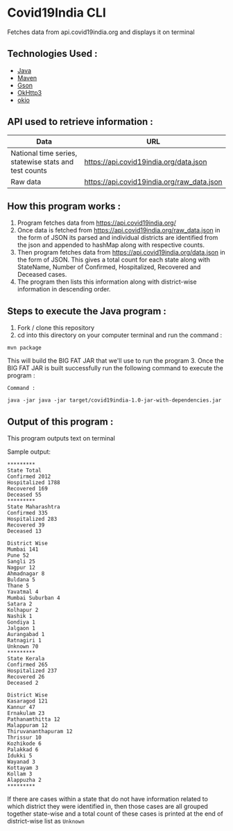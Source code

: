 # Covid19India CLI

Fetches data from api.covid19india.org and displays it on terminal

## Technologies Used :

* [Java](https://www.java.com/en/)
* [Maven](https://maven.apache.org)
* [Gson](https://mvnrepository.com/artifact/com.google.code.gson/gson/2.8.5)
* [OkHttp3](https://mvnrepository.com/artifact/com.squareup.okhttp3/okhttp/3.9.0)
* [okio](https://mvnrepository.com/artifact/com.squareup.okio/okio/2.2.2)

## API used to retrieve information :

| Data                                                  | URL                                                   |
| ----------------------------------------------------- | ----------------------------------------------------- |
| National time series, statewise stats and test counts | https://api.covid19india.org/data.json                |
| Raw data                                              | https://api.covid19india.org/raw_data.json            |


## How this program works :

1. Program fetches data from https://api.covid19india.org/
2. Once data is fetched from https://api.covid19india.org/raw_data.json in the form of JSON its parsed and individual districts are identified from the json and appended to hashMap along with respective counts.
3. Then program fetches data from https://api.covid19india.org/data.json in the form of JSON. This gives a total count for each state along with StateName, Number of Confirmed, Hospitalized, Recovered and Deceased cases.
4. The program then lists this information along with district-wise information in descending order.

## Steps to execute the Java program :

1. Fork / clone this repository
2. cd into this directory on your computer terminal and run the command :
```
mvn package
```
This will build the BIG FAT JAR that we'll use to run the program
3. Once the BIG FAT JAR is built successfully run the following command to execute the program :
```
Command :

java -jar java -jar target/covid19india-1.0-jar-with-dependencies.jar

```

## Output of this program :

This program outputs text on terminal

Sample output:
```
*********
State Total
Confirmed 2012
Hospitalized 1788
Recovered 169
Deceased 55
*********
State Maharashtra
Confirmed 335
Hospitalized 283
Recovered 39
Deceased 13

District Wise
Mumbai 141
Pune 52
Sangli 25
Nagpur 12
Ahmadnagar 8
Buldana 5
Thane 5
Yavatmal 4
Mumbai Suburban 4
Satara 2
Kolhapur 2
Nashik 1
Gondiya 1
Jalgaon 1
Aurangabad 1
Ratnagiri 1
Unknown 70
*********
State Kerala
Confirmed 265
Hospitalized 237
Recovered 26
Deceased 2

District Wise
Kasaragod 121
Kannur 47
Ernakulam 23
Pathanamthitta 12
Malappuram 12
Thiruvananthapuram 12
Thrissur 10
Kozhikode 6
Palakkad 6
Idukki 5
Wayanad 3
Kottayam 3
Kollam 3
Alappuzha 2
*********
```

If there are cases within a state that do not have information related to which district they were identified in, then those cases are all grouped together state-wise and a total count of these cases is printed at the end of district-wise list as `Unknown`